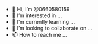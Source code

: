 - 👋 Hi, I’m @0660580159
- 👀 I’m interested in ...
- 🌱 I’m currently learning ...
- 💞️ I’m looking to collaborate on ...
- 📫 How to reach me ...

<!---
0660580159/0660580159 is a ✨ special ✨ repository because its `README.md` (this file) appears on your GitHub profile.
You can click the Preview link to take a look at your changes.
--->

